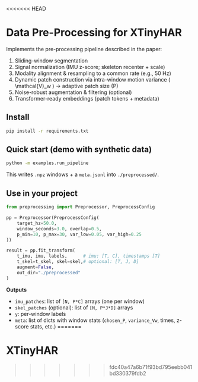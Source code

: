 <<<<<<< HEAD
# Data Pre-Processing for XTinyHAR

Implements the pre-processing pipeline described in the paper:

1) Sliding-window segmentation  
2) Signal normalization (IMU z-score; skeleton recenter + scale)  
3) Modality alignment & resampling to a common rate (e.g., 50 Hz)  
4) Dynamic patch construction via intra-window motion variance \( \mathcal{V}_w \) → adaptive patch size \(P\)  
5) Noise-robust augmentation & filtering (optional)  
6) Transformer-ready embeddings (patch tokens + metadata)

## Install
```bash
pip install -r requirements.txt
```

## Quick start (demo with synthetic data)
```bash
python -m examples.run_pipeline
```

This writes `.npz` windows + a `meta.jsonl` into `./preprocessed/`.

## Use in your project
```python
from preprocessing import Preprocessor, PreprocessConfig

pp = Preprocessor(PreprocessConfig(
    target_hz=50.0,
    window_seconds=3.0, overlap=0.5,
    p_min=10, p_max=30, var_low=0.05, var_high=0.25
))

result = pp.fit_transform(
    t_imu, imu, labels,      # imu: [T, C], timestamps [T]
    t_skel=t_skel, skel=skel,# optional: [T, J, D]
    augment=False,
    out_dir="./preprocessed"
)
```

**Outputs**
- `imu_patches`: list of `[N, P*C]` arrays (one per window)  
- `skel_patches` (optional): list of `[N, P*J*D]` arrays  
- `y`: per-window labels  
- `meta`: list of dicts with window stats (`chosen_P`, `variance_Vw`, times, z-score stats, etc.)
=======
# XTinyHAR
>>>>>>> fdc40a47a6b71f93bd795eebb041bd330379fdb2

